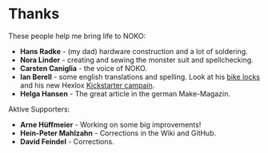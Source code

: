 # Thanks

These people help me bring life to NOKO:

- **Hans Radke** - (my dad) hardware construction and a lot of soldering.
- **Nora Linder** - creating and sewing the monster suit and spellchecking.
- **Carsten Caniglia** - the voice of NOKO.
- **Ian Berell** - some english translations and spelling. Look at his [bike locks](https://twitter.com/sphykeian) and his new Hexlox [Kickstarter campain](https://www.kickstarter.com/projects/hexlox/hexlox-anti-theft-for-saddles-wheels-and-more-made). 
- **Helga Hansen** - The great article in the german Make-Magazin.

Aktive Supporters:
- **Arne Hüffmeier** - Working on some big improvements!  
- **Hein-Peter Mahlzahn** - Corrections in the Wiki and GitHub.
- **David Feindel** - Corrections.
